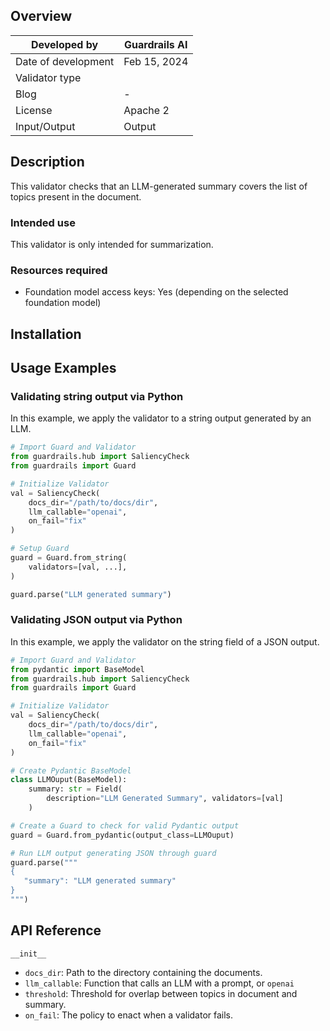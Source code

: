 ## Overview

| Developed by | Guardrails AI |
| --- | --- |
| Date of development | Feb 15, 2024 |
| Validator type |  |
| Blog | - |
| License | Apache 2 |
| Input/Output | Output |

## Description

This validator checks that an LLM-generated summary covers the list of topics present in the document.

### Intended use

This validator is only intended for summarization. 

### Resources required

- Foundation model access keys: Yes (depending on the selected foundation model)

## Installation

## Usage Examples

### Validating string output via Python

In this example, we apply the validator to a string output generated by an LLM.

```python
# Import Guard and Validator
from guardrails.hub import SaliencyCheck
from guardrails import Guard

# Initialize Validator
val = SaliencyCheck(
    docs_dir="/path/to/docs/dir",
    llm_callable="openai",
    on_fail="fix"
)

# Setup Guard
guard = Guard.from_string(
    validators=[val, ...],
)

guard.parse("LLM generated summary")
```

### Validating JSON output via Python

In this example, we apply the validator on the string field of a JSON output.

```python
# Import Guard and Validator
from pydantic import BaseModel
from guardrails.hub import SaliencyCheck
from guardrails import Guard

# Initialize Validator
val = SaliencyCheck(
    docs_dir="/path/to/docs/dir",
    llm_callable="openai",
    on_fail="fix"
)

# Create Pydantic BaseModel
class LLMOuput(BaseModel):
    summary: str = Field(
        description="LLM Generated Summary", validators=[val]
    )

# Create a Guard to check for valid Pydantic output
guard = Guard.from_pydantic(output_class=LLMOuput)

# Run LLM output generating JSON through guard
guard.parse("""
{
   "summary": "LLM generated summary"
}
""")
```

## API Reference

`__init__`

- `docs_dir`: Path to the directory containing the documents.
- `llm_callable`: Function that calls an LLM with a prompt, or `openai`
- `threshold`: Threshold for overlap between topics in document and summary.
- `on_fail`: The policy to enact when a validator fails.
